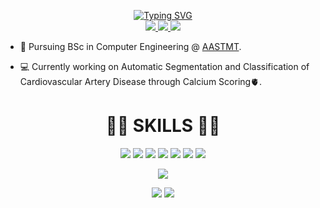 <p align="center">
  <a href="https://github.com/YehiaSharawy">
  <img src="https://readme-typing-svg.demolab.com?font=Georgia&center=true&size=21&duration=2000&pause=100&multiline=true&width=500&height=80&lines=Yehia+Sharawy;BSc+Senior Year Student+%7C+Software+Engineer;AI+%7C+Computer+Vision" alt="Typing SVG" /> </a>
<br/>
  <a href="mailto:yehiamostafa8@gmail.com">
      <img src="https://img.shields.io/badge/-Email-b22222?style=flat-square&logo=gmail&logoColor=white">
  </a>
  <a href="https://www.linkedin.com/in/yehiasharawy/">
    <img src="https://img.shields.io/badge/Linkedin-0181FF?style=flat-square&logo=linkedin"">
  </a>
  <a href="https://www.kaggle.com/yehiashaarawy">
    <img src="https://img.shields.io/badge/Kaggle-1b1d21?style=flat-square&logo=kaggle"">
  </a>
</p>

* 📖 Pursuing BSc in Computer Engineering @ [AASTMT](https://aast.edu/en/index.php). 

* 💻 Currently working on Automatic Segmentation and Classification of Cardiovascular Artery Disease through Calcium Scoring🫀.

<div align="center">
<h1>👨‍💻 SKILLS 👨‍💻</h1>
<img src="https://img.shields.io/badge/HTML5-E34F26?style=for-the-badge&logo=html5&logoColor=white">
<img src="https://img.shields.io/badge/CSS3-1572B6?style=for-the-badge&logo=css3&logoColor=white">
<img src="https://img.shields.io/badge/Sass-CC6699?style=for-the-badge&logo=sass&logoColor=white">
<img src="https://img.shields.io/badge/Javascript-F0DB4F?style=for-the-badge&labelColor=black&logo=javascript&logoColor=F0DB4F">
<img src="https://img.shields.io/badge/Java-E01F3D?style=for-the-badge&labelColor=black&logo=java&logoColor=white">
<img src="https://img.shields.io/badge/Python-F0DB4F?style=for-the-badge&labelColor=black&logo=python&logoColor=white">
<img src="https://img.shields.io/badge/RUST-E34F26?style=for-the-badge&logo=rust&logoColor=white">
  
![](http://github-profile-summary-cards.vercel.app/api/cards/profile-details?username=YehiaSharawy&theme=transparent) 

![](http://github-profile-summary-cards.vercel.app/api/cards/repos-per-language?username=YehiaSharawy&theme=transparent) 
![](http://github-profile-summary-cards.vercel.app/api/cards/most-commit-language?username=YehiaSharawy&theme=transparent)
</div>

